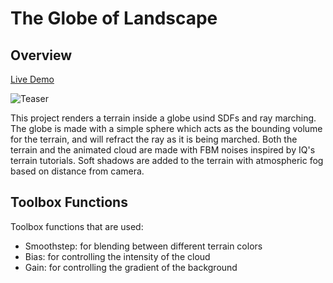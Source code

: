 # The Globe of Landscape

## Overview

[Live Demo](https://www.wuwayne.com/webgl-landscape-globe)

![Teaser](img/teaser.png)

This project renders a terrain inside a globe usind SDFs and ray marching.
The globe is made with a simple sphere which acts as the bounding volume for the terrain, and will refract the ray as it is being marched.
Both the terrain and the animated cloud are made with FBM noises inspired by IQ's terrain tutorials. 
Soft shadows are added to the terrain with atmospheric fog based on distance from camera.

## Toolbox Functions

Toolbox functions that are used:

* Smoothstep: for blending between different terrain colors
* Bias: for controlling the intensity of the cloud
* Gain: for controlling the gradient of the background

